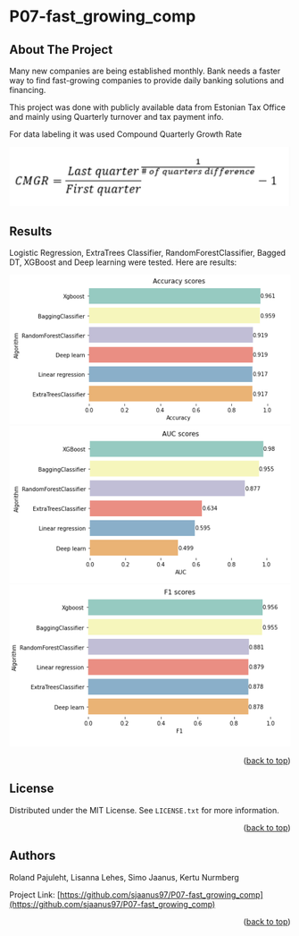 <div id="top"></div>

# P07-fast_growing_comp

## About The Project

Many new companies are being established monthly. 
Bank needs a faster way to find fast-growing companies to provide daily banking solutions and financing.

This project was done with publicly available data from Estonian Tax Office and mainly using Quarterly turnover and tax payment info.

For data labeling it was used Compound Quarterly Growth Rate

<img src="images/Screenshot 2021-12-14 175029.png">

## Results
Logistic Regression, ExtraTrees Classifier, RandomForestClassifier, Bagged DT, XGBoost and Deep learning were tested. Here are results:

<img src="images/acc.png">
<img src="images/AUC.png">
<img src="images/f1.png">


<p align="right">(<a href="#top">back to top</a>)</p>


## License

Distributed under the MIT License. See `LICENSE.txt` for more information.

<p align="right">(<a href="#top">back to top</a>)</p>


## Authors

Roland Pajuleht,
Lisanna Lehes, 
Simo Jaanus, 
Kertu Nurmberg

Project Link: [https://github.com/sjaanus97/P07-fast_growing_comp](https://github.com/sjaanus97/P07-fast_growing_comp)

<p align="right">(<a href="#top">back to top</a>)</p>